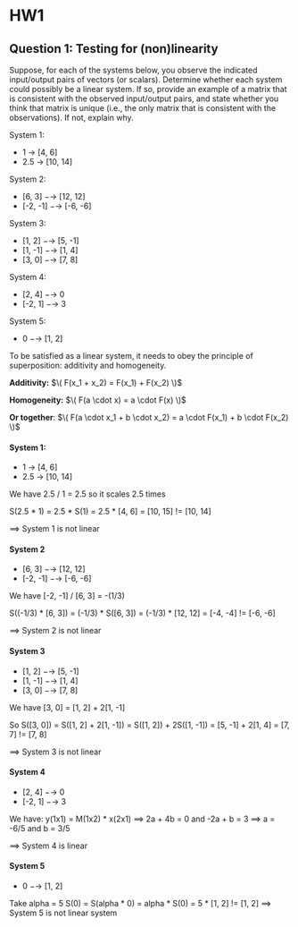 # HW1

## Question 1: Testing for (non)linearity

Suppose, for each of the systems below, you observe the indicated input/output pairs of vectors (or scalars). Determine whether each system could possibly be a linear system. If so, provide an example of a matrix that is consistent with the observed input/output pairs, and state whether you think that matrix is unique (i.e., the only matrix that is consistent with the observations). If not, explain why.

System 1:
  * 1 -> [4, 6]
  * 2.5 -> [10, 14]

System 2:
  * [6, 3] −→ [12, 12]
  * [-2, -1] −→ [-6, -6]

System 3:
  * [1, 2] −→ [5, -1]
  * [1, -1] −→ [1, 4]
  * [3, 0] −→ [7, 8]

System 4:
  * [2, 4] −→ 0
  * [-2, 1] −→ 3

System 5:
  * 0 −→ [1, 2]

To be satisfied as a linear system, it needs to obey the principle of superposition: additivity and homogeneity.

**Additivity:**
  $\( F(x_1 + x_2) = F(x_1) + F(x_2) \)$

**Homogeneity:**
  $\( F(a \cdot x) = a \cdot F(x) \)$

**Or together**:
  $\( F(a \cdot x_1 + b \cdot x_2) = a \cdot F(x_1) + b \cdot F(x_2) \)$

#### System 1:
  * 1 -> [4, 6]
  * 2.5 -> [10, 14]

We have 2.5 / 1 = 2.5 so it scales 2.5 times

S(2.5 * 1)  = 2.5 * S(1)  = 2.5 * [4, 6]
            = [10, 15] != [10, 14]

==> System 1 is not linear

#### System 2
  * [6, 3] −→ [12, 12]
  * [-2, -1] −→ [-6, -6]

We have [-2, -1] / [6, 3] = -(1/3)

S((-1/3) * [6, 3]) = (-1/3) * S([6, 3]) = (-1/3) * [12, 12] = [-4, -4] != [-6, -6] 

==> System 2 is not linear

#### System 3 
  * [1, 2] −→ [5, -1]
  * [1, -1] −→ [1, 4]
  * [3, 0] −→ [7, 8]

We have [3, 0] = [1, 2] + 2[1, -1]

So S([3, 0])    = S([1, 2] + 2[1, -1])
                = S([1, 2]) + 2S([1, -1])
                = [5, -1] + 2[1, 4]
                = [7, 7] != [7, 8] 
                
==> System 3 is not linear

#### System 4 
  * [2, 4] −→ 0
  * [-2, 1] −→ 3

We have: y(1x1)  = M(1x2) * x(2x1)
 ==> 2a + 4b = 0 and -2a + b = 3
 ==> a = -6/5 and b = 3/5

==> System 4 is linear

#### System 5
  * 0 −→ [1, 2]

Take alpha = 5
S(0) = S(alpha * 0) = alpha * S(0) = 5 * [1, 2] != [1, 2]
==> System 5 is not linear system
